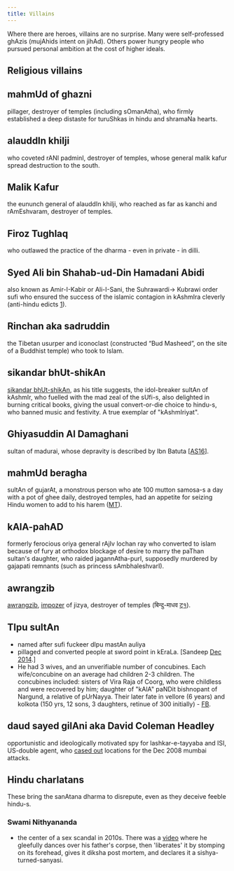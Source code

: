 ```yaml
---
title: Villains
---
```



Where there are heroes, villains are no surprise. Many were self-professed ghAzis (mujAhids intent on jihAd). Others power hungry people who pursued personal ambition at the cost of higher ideals.



## Religious villains

## mahmUd of ghazni
pillager, destroyer of temples (including sOmanAtha), who firmly established a deep distaste for turuShkas in hindu and shramaNa hearts.
## alauddIn khilji
who coveted rANI padminI, destroyer of temples, whose general malik kafur spread destruction to the south.
## Malik Kafur
the eununch general of alauddIn khilji, who reached as far as kanchi and rAmEshvaram, destroyer of temples.
## Firoz Tughlaq
who outlawed the practice of the dharma - even in private - in dilli.  

## Syed Ali bin Shahab-ud-Din Hamadani Abidi
also known as Amir-I-Kabir or Ali-I-Sani, the Suhrawardi→ Kubrawi order sufi who ensured the success of the islamic contagion in kAshmIra cleverly (anti-hindu edicts [1](../../../images/snippets/hamdAni-edicts.png)).

## Rinchan aka sadruddin
the Tibetan usurper and iconoclast (constructed “Bud Masheed”, on the site of a Buddhist temple) who took to Islam.

## sikandar bhUt-shikAn
[sikandar bhUt-shikAn](http://en.wikipedia.org/wiki/Sikandar_Butshikan), as his title suggests, the idol-breaker sultAn of kAshmIr, who fuelled with the mad zeal of the sUfi-s, also delighted in burning critical books, giving the usual convert-or-die choice to hindu-s, who banned music and festivity. A true exemplar of "kAshmIriyat".  

## Ghiyasuddin Al Damaghani
sultan of madurai, whose depravity is described by Ibn Batuta \[[AS16](https://agentsaffron.wordpress.com/2016/05/14/the-saviors-of-dharma-in-south-india-part-1/)\].
## mahmUd beragha
sultAn of gujarAt, a  monstrous person who ate 100 mutton samosa-s a day with a pot of ghee daily, destroyed temples, had an appetite for seizing Hindu women to add to his harem ([MT](https://manasataramgini.wordpress.com/2008/08/06/a-pashupata-temple-desecrated-by-mahmud-begarha/)).
## kAlA-pahAD
formerly ferocious oriya general rAjIv lochan ray who converted to islam because of fury at orthodox blockage of desire to marry the paThan sultan's daughter, who raided jagannAtha-purI, supposedly murdered by gajapati remnants (such as princess sAmbhaleshvarI).  

## awrangzib
[awrangzib](http://en.wikipedia.org/wiki/Aurangzeb), [impozer](http://www.aurangzeb.info/) of jizya, destroyer of temples (बिन्दु-माधव [ट्१](../../../images/snippets/awrangzeb-bindu-mAdhav-edict.jpg)).
## TIpu sultAn
- named after sufi fuckeer dIpu mastAn auliya
- pillaged and converted people at sword point in kEraLa. \[Sandeep [Dec 2014](http://www.dailyo.in/opinion/why-tipu-sultan-was-a-false-hero/story/1/1278.html).\]
- He had 3 wives, and an unverifiable number of concubines. Each wife/concubine on an average had  children 2-3 children. The concubines included: sisters of Vira Raja of Coorg, who were childless and were recovered by him; daughter of "kAlA" paNDit bishnopant of Nargund, a relative of pUrNayya. Their later fate in vellore (6 years) and kolkota (150 yrs, 12 sons, 3 daughters, retinue of 300 initially) - [FB](https://www.facebook.com/1243378402394524/posts/3181115768620768/). 

## daud sayed gilAni aka David Coleman Headley
opportunistic and ideologically motivated spy for lashkar-e-tayyaba and ISI, US-double agent, who [cased out](http://video.pbs.org/video/2169905444) locations for the Dec 2008 mumbai attacks.  


## Hindu charlatans

These bring the sanAtana dharma to disrepute, even as they deceive feeble hindu-s.

###  Swami Nithyananda
- the center of a sex scandal in 2010s. There was a [video](https://www.indiatvnews.com/news/india/new-video-nithyananda-celebrating-father-s-body-16939.html) where he gleefully dances over his father's corpse, then 'liberates' it by stomping on its forehead, gives it diksha post mortem, and declares it a sishya-turned-sanyasi.
